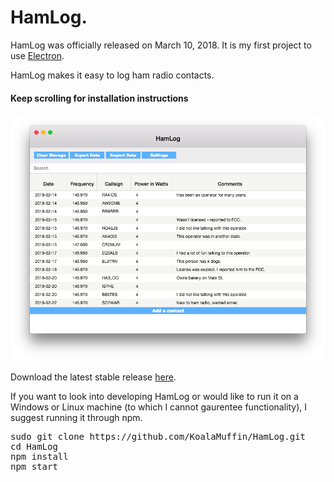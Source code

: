 # HamLog.
HamLog was officially released on March 10, 2018. It is my first project to use <a href="https://electronjs.org">Electron</a>. 
<p>HamLog makes it easy to log ham radio contacts.</p>
<h4>Keep scrolling for installation instructions</h4>
<img src="https://raw.githubusercontent.com/KoalaMuffin/HamLog/master/Preview.png">
<br>
<p>Download the latest stable release <a href="https://github.com/KoalaMuffin/HamLog/releases">here</a>.</p>

<p>If you want to look into developing HamLog or would like to run it on a Windows or Linux machine (to which I cannot gaurentee functionality), I suggest running it through npm.</p>
<pre>
sudo git clone https://github.com/KoalaMuffin/HamLog.git
cd HamLog
npm install
npm start
</pre>
